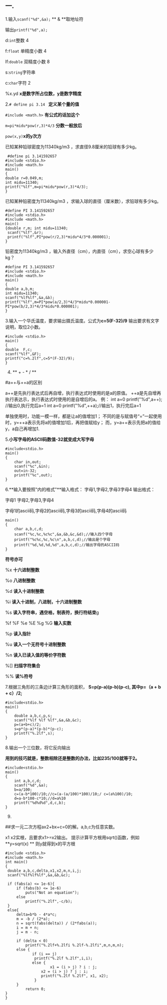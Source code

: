 ## 一.

1.输入`scanf("%d",&a);` ** & **取地址符

  输出`printf("%d",a);`
  
  d:`int`整数  4
  
  f:`float` 单精度小数 4
  
  lf:`double` 双精度小数 8
  
  s:`string`字符串
  
  c:`char`字符  2
  
  %x.yd **x是数字所占位数，y是数字精度**
  
  2.`# define pi 3.14 `  **定义某个量的值**
  
  `#include <math.h>`  **有公式的话加这个**
  
  `m=pi*midu*pow(r,3)*4/3`  **分数一般放后**
  
   `pow(x,y)`**x的y次方**
  
 已知某种铅球密度为11340kg/m3 ，求直径9.8厘米的铅球有多少kg。 
  ```
   #define pi 3.141592657
#include <stdio.h>
#include <math.h>
main()
{
double r=0.049,m;
int midu=11340;
printf("%lf",m=pi*midu*pow(r,3)*4/3);
}
   ```
   已知某种铅密度为11340kg/m3 ，求输入球的直径（厘米数），求铅球有多少kg。
   ```
   #define PI 3.141592657
#include <stdio.h>
#include <math.h>
main()
{double r,m; int midu=11340;
	scanf("%lf",&r);
	printf("%lf",PI*pow(r/2,3)*midu*4/3*0.000001);
}
```
铅密度为11340kg/m3 ，输入外直径（cm），内直径（cm），求空心球有多少kg？
```
#define PI 3.141592657
#include <stdio.h>
#include <math.h>
main()
{
double a,b,m;
int midu=11340;
scanf("%lf%lf",&a,&b);
printf("%lf",m=PI*pow(a/2,3)*4/3*midu*0.000001-PI*pow(b/2,3)*4/3*midu*0.000001);
}
```
3.输入一个华氏温度，要求输出摄氏温度。公式为**c=5(F-32)/9** 输出要求有文字说明，取位2小数。
```
#include <stdio.h>
main()
{
double  F,c;
scanf("%lf",&F);
printf("c=%.2lf",c=5*(F-32)/9);
}
```
4. ** +  -   *   /   **

#a++与++a的区别

a++是先执行表达式后再自增，执行表达式时使用的是a的原值。
++a是先自增再执行表达示，执行表达式时使用的是自增后的a。
例：
int a=0
printf("%d",a++); //输出0,执行完后a=1
int a=0
printf("%d",++a);//输出1，执行完后a=1

单独使用时，功能一模一样，都是让a的值增加1；
不同的是与赋值号“=”一起使用时，y=++a表示先将a的值增加1后，再把值赋给y；
而，y=a++表示先把a的值给y，a自己再增加1.

5.**小写字母的ASCII码数值-32就变成大写字母**
```
#include<stdio.h>
main()
{
	char in,out;
	scanf("%c",&in);
	out=in-32;
	printf("%c",out);
}
```
6.**输入要按照"内的格式"**输入格式：
字母1,字母2,字母3字母4
输出格式：

字母1 字母2,字母3,字母4

字母1的ascii码,字母2的ascii码,字母3的ascii码,字母4的ascii码
```#include<stdio.h>
main()
{
	char a,b,c,d;
	scanf("%c,%c,%c%c",&a,&b,&c,&d);//输入四个字母
	printf("%c%c,%c,%c\n",a,b,c,d);//输出是个字母
 	printf("%d,%d,%d,%d",a,b,c,d);//输出字母的ASCII码
}
```
**符号亦可**

%x **十六进制整数**

%o **八进制整数**

%d **读入十进制整数**

%i **读入十进制，八进制，十六进制整数**

%s **读入字符串，遇空格，制表符，换行符结束**g

%f %F %e %E %g %G **输入实数**

%p **读入指针**

%u **读入一个无符号十进制整数**

%n  **读入已读入值的等价字符数**

%[] **扫描字符集合**

%% **读%符号**

7.根据三角形的三条边计算三角形的面积，
**S=p(p-a)(p-b)(p-c), 其中p=（a + b + c）/2;**
```
#include<stdio.h>
main()
{
	double a,b,c,p,s;
	scanf("%lf %lf %lf",&a,&b,&c);
	p=(a+b+c)/2;
	s=p*(p-a)*(p-b)*(p-c);
	printf("%.2lf",s);
}
```

8.输出一个三位数，将它反向输出

**用到的技巧就是，整数相除还是整数的办法，比如235/100就等于2。**

```
#include<stdio.h>
main()
{
	int a,b,c,d;
	scanf("%d",&a);
	b=a/100;
	c=(a-b*100)/10;//c=(a-(a/100)*100)/10;/	c=(a%100)/10;
	d=a-b*100-c*10;//d=a%10
	printf("%d%d%d",d,c,b);
}
```
9.
##求一元二次方程ax2+bx+c=0的解。a,b,c为任意实数。

x1  x2实根，且要求x1>=x2输出。
提示计算平方根用sqrt()函数，例如 **y=sqrt(x) ** 则y就得到x的平方根
   
   ```
   #include <stdio.h>
#include <math.h>
int main()
{
	double a,b,c,delta,x1,x2,m,n,i,j;
	scanf("%lf%lf%lf",&a,&b,&c);

	if (fabs(a) <= 1e-6){
		if (fabs(b) <= 1e-6)
			puts("Not an equation");
		else
			printf("%.2lf",-c/b);
	}
	else{
		delta=b*b - 4*a*c;
		m = -b / (2*a);
		n = sqrt(fabs(delta)) / (2*fabs(a));
		i = m + n;
		j = m - n;

		if (delta < 0)
			printf("%.2lf+%.2lfi %.2lf-%.2lfi",m,n,m,n);
		else {
 		       if (i == j)
 			    printf("%.2lf %.2lf",i,i);
  		       else {
 		               x1 = (i > j) ? i : j;
 			       x2 = (i > j) ? j : i;
 			       printf("%.2lf %.2lf", x1, x2);
  			    }
 	    }
			return 0;
}
} 
```
  
